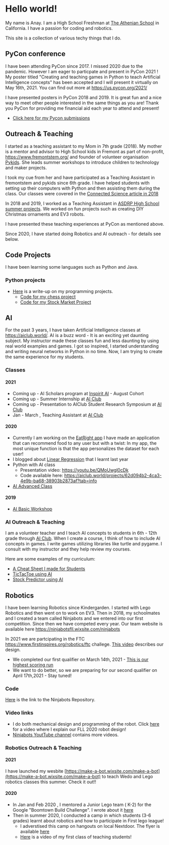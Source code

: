 # Hello world!

My name is Anay. I am a High School Freshman at [The Athenian School](https://www.athenian.org/) in California.  I have a passion for coding and robotics.

This site is a  collection of various techy things that I do.

## PyCon conference
I have been attending PyCon since 2017. I missed 2020 due to the pandemic. However I am eager to particpate and present in PyCon 2021 ! My poster titled "Creating and teaching games in Python to teach Artificial Intelligence concepts" has been accepted and I will present it virtually on May 16th, 2021. You can find out more at https://us.pycon.org/2021/

I have presented posters in PyCon 2018 and 2019. It is great fun and a nice way to meet other people interested in the same things as you are! Thank you PyCon for providing me financial aid each year to attend and present!
* [Click here for my Pycon submissions](../pycon-submissions)

## Outreach & Teaching 
I started as a teaching assistant to my Mom in 7th grade (2018). My mother is a mentor and advisor to High School kids in Fremont as part of non-profit, https://www.fremontstem.org/ and founder of volunteer organisation [Pykids](https://pykids.readthedocs.io/en/latest/). She leads summer workshops to introduce children to technology and maker projects. 

I took my cue from her and have participated as a Teaching Assistant in fremontstem and pykids since 6th grade. I have helped students with setting up their computers with Python and then assisting them during the class. Our classes were covered in the [Connected Science article in 2018](https://drive.google.com/file/d/1hqsp7_tP5brLlI3O-73acZslQwRWogNy/view?usp=sharing)

In 2018 and 2019, I worked as a Teaching Assistant in [ASDRP High School summer projects](https://www.asdrp.org/). We worked on fun projects such as creating DIY Christmas ornaments and EV3 robots.

I have presented these teaching experiences at PyCon as mentioned above. 

Since 2020, I have started doing Robotics and AI outreach - for details see below.


## Code Projects 
I have been learning some languages such as Python and Java. 

### Python projects 
* [Here](https://docs.google.com/document/d/1phUlpH7skkfB7BKbbKWHfrC9CIJ_36PQ6fyGe1FCwMQ/edit?usp=sharing) is a write-up on my programming projects.
   * [Code for my chess project](https://github.com/anaypant/anaypant.github.io/tree/master/Chess) 
   * [Code for my Stock Market Project](https://github.com/anaypant/anaypant.github.io/tree/master/Stock)

## AI 
For the past 3 years, I have taken Artificial Intelligence classes at https://aiclub.world/. AI is a buzz word - It is an exciting yet daunting subject. My instructor made these classes fun and less daunting by using real world examples and games. I got so inspired, I started understanding and writing neural networks in Python in no time. Now, I am trying to create the same experience for my students.

### Classes
#### 2021
* Coming up - AI Scholars program at [Inspirit AI](https://www.inspiritai.com/) - August Cohort
* Coming up - Summer Internship at [AI Club](https://www.corp.aiclub.world/)
* Coming up - Presentation to AIClub Student Research Symposium at [AI Club](https://www.corp.aiclub.world/)
* Jan - March , Teaching Assistant at [AI Club](https://www.corp.aiclub.world/)
 
#### 2020
* Currently I am working on the [EatRight app](https://medium.com/@anaypant212/an-app-to-give-food-recommendations-using-an-ai-with-python-dcd30dc37048) I have made an application that can recommend food to any user but with a twist: In my app, the most unique function is that the app personalizes the dataset for each user!
* I blogged about [Linear Regression](https://medium.com/@anaypant212/linear-regression-using-scholastic-gradient-descent-in-python-bed6b07a38de) that I learnt last year 
* Python with AI class 
  * Presentation video: https://youtu.be/QMoUwgl0cDk
  * Code available here: https://aiclub.world/projects/62d094b2-4ca3-4e9b-ba68-38903b2873af?tab=info
* [AI Advanced Class ](https://www.corp.aiclub.world/m4-h3-advanced-ai-2)

#### 2019
* [AI Basic Workshop](https://www.corp.aiclub.world/m1-ai-basics-middle-school)

### AI Outreach & Teaching
I am a volunteer teacher and I teach AI concepts to students in 6th - 12th grade through [AI Club](https://www.corp.aiclub.world/). When I create a course, I think of how to include AI concepts in games. I write games utilizing libraries like turtle and pygame. I consult with my instructor and they help review my courses.

Here are some examples of my curriculum:

* [A Cheat Sheet I made for Students](https://docs.google.com/document/d/1nTM4zhnyI6ZvvGffhJ6tJTJnfBGc_Hwn5Rc_3oTwOSM/edit?usp=sharing)
* [TicTacToe using AI](https://docs.google.com/presentation/d/1aUIV6jAahnLCWUlGNwtWbg4ew6Q0afl3aSMgEVAaIkE/edit?usp=sharing)
* [Stock Predictor using AI](https://docs.google.com/presentation/d/1HbtudvKDDbJNVzORYFK-6QyyY7YT7-r1OoEZtTZoVg0/edit?usp=sharing)

## Robotics
I have been learning Robotics since Kindergarden. I started with Lego Robotics and then went on to work on EV3. Then in 2018, my schoolmates and I created a team called Ninjabots and we entered into our first competition. Since then we have competed every year. Our team website is available here [https://ninjabotsfll.wixsite.com/ninjabots ](https://ninjabotsfll.wixsite.com/ninjabots)
 
 In 2021 we are partcipating in the FTC https://www.firstinspires.org/robotics/ftc challege. [This video](https://www.youtube.com/watch?v=dQtZhcgSpx8&t=1047s) describes our design.
* We completed our first qualifier on March 14th, 2021 - [This is our highest scoring run](https://www.youtube.com/watch?v=9R9KdUW_RYI)
* We want to do better, so we are preparing for our second qualifier on April 17th,2021 - Stay tuned!
 
### Code
 [Here](https://github.com/FTCNinjabots/Master-Repository) is the link to the Ninjabots Repository.
 
### Video links
 * I do both mechanical design and programming of the robot. Click [here](https://youtu.be/ShfYy1rA5pk) for a video where I explain our FLL 2020 robot design!
 * [Ninjabots YoutTube channel](https://www.youtube.com/channel/UCKPbPhpWwP4_FB6e540T7YA) contains more videos.

### Robotics Outreach & Teaching

#### 2021
I have launched my wesbite [https://make-a-bot.wixsite.com/make-a-bot](https://make-a-bot.wixsite.com/make-a-bot) to teach Wedo and Lego robotics classes this summer. Check it out!!

#### 2020
* In Jan and Feb 2020 , I mentored a Junior Lego team ( K-2) for the Google "Boomtown Build Challenge". I wrote about it [here](https://docs.google.com/document/d/1iRA5rBMGZTV6IdMDHKYbWZOJIrbFAJSPLY1TYkFJ-i8/edit?usp=sharing) 
* Then in summer 2020, I conducted a camp in which students (3-6 grades) learnt about robotics and how to participate in First lego league! 
  * I adverstised this camp on hangouts on local Nextdoor. The flyer is available [here](https://anaypant212.wixsite.com/fllsummercamp) 
  * [Here]() is a video of my first class of teaching students!


